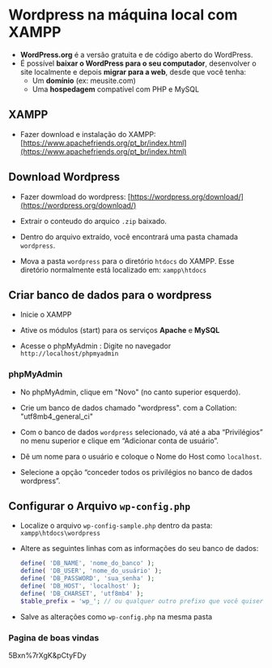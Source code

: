 # Wordpress na máquina local com XAMPP

- **WordPress.org** é a versão gratuita e de código aberto do WordPress.
- É possível **baixar o WordPress para o seu computador**, desenvolver o site localmente e depois **migrar para a web**, desde que você tenha:
  - Um **domínio** (ex: meusite.com)
  - Uma **hospedagem** compatível com PHP e MySQL

## XAMPP

- Fazer download e instalação do XAMPP: [https://www.apachefriends.org/pt_br/index.html](https://www.apachefriends.org/pt_br/index.html)

## Download Wordpress

- Fazer dowmload do wordpress: [https://wordpress.org/download/](https://wordpress.org/download/)

- Extrair o conteudo do arquico `.zip` baixado.

- Dentro do arquivo extraído, você encontrará uma pasta chamada `wordpress`.

- Mova a pasta `wordpress` para o diretório `htdocs` do XAMPP. Esse diretório normalmente está localizado em: `xampp\htdocs`

## Criar banco de dados para o wordpress

- Inicie o XAMPP

- Ative os módulos (start) para os serviços **Apache** e **MySQL**

- Acesse o phpMyAdmin : Digite no navegador `http://localhost/phpmyadmin`

### phpMyAdmin

- No phpMyAdmin, clique em "Novo" (no canto superior esquerdo).

- Crie um banco de dados chamado "wordpress". com a Collation: "utf8mb4_general_ci"
  
- Com o banco de dados `wordpress` selecionado, vá até a aba “Privilégios” no menu superior e clique em “Adicionar conta de usuário”.

- Dê um nome para o usuário e coloque o Nome do Host como `localhost`.

- Selecione a opção “conceder todos os privilégios no banco de dados wordpress”.

## Configurar o Arquivo `wp-config.php`

- Localize o arquivo `wp-config-sample.php` dentro da pasta: `xampp\htdocs\wordpress`

- Altere as seguintes linhas com as informações do seu banco de dados:

    ```php
    define( 'DB_NAME', 'nome_do_banco' );
    define( 'DB_USER', 'nome_do_usuário' );
    define( 'DB_PASSWORD', 'sua_senha' );
    define( 'DB_HOST', 'localhost' );
    define( 'DB_CHARSET', 'utf8mb4' );
    $table_prefix = 'wp_'; // ou qualquer outro prefixo que você quiser
    ```

- Salve as alterações como `wp-config.php` na mesma pasta

### Pagina de boas vindas

5Bxn%7rXgK&pCtyFDy
